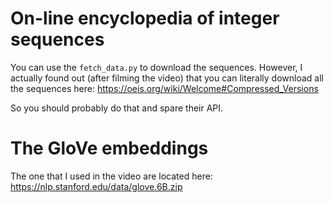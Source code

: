 # On-line encyclopedia of integer sequences
You can use the `fetch_data.py` to download the sequences. However,
I actually found out (after filming the video) that you can literally
download all the sequences here:
https://oeis.org/wiki/Welcome#Compressed_Versions


So you should probably do that and spare their API.

# The GloVe embeddings
The one that I used in the video are located here:
https://nlp.stanford.edu/data/glove.6B.zip
